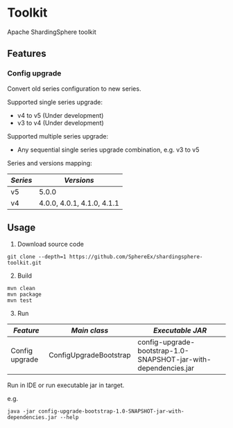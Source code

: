 # Toolkit
Apache ShardingSphere toolkit

## Features

### Config upgrade
Convert old series configuration to new series.

Supported single series upgrade:
- v4 to v5 (Under development)
- v3 to v4 (Under development)

Supported multiple series upgrade:
- Any sequential single series upgrade combination, e.g. v3 to v5

Series and versions mapping:

| *Series*         | *Versions*                                  |
| ---------------- | ------------------------------------------- |
| v5               | 5.0.0                                       |
| v4               | 4.0.0, 4.0.1, 4.1.0, 4.1.1                  |

## Usage

1. Download source code
```
git clone --depth=1 https://github.com/SphereEx/shardingsphere-toolkit.git
```

2. Build
```
mvn clean
mvn package
mvn test
```

3. Run

| *Feature*                    | *Main class*                                | *Executable JAR*                                                   |
| ---------------------------- | ------------------------------------------- | ------------------------------------------------------------------ |
| Config upgrade               | ConfigUpgradeBootstrap                      | config-upgrade-bootstrap-1.0-SNAPSHOT-jar-with-dependencies.jar    |

Run in IDE or run executable jar in target.

e.g.
```
java -jar config-upgrade-bootstrap-1.0-SNAPSHOT-jar-with-dependencies.jar --help
```

